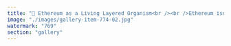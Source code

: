 ```yaml
---
title: "🧵 Ethereum as a Living Layered Organism<br /><br />Ethereum isn’t just a blockchain. It’s starting to feel more like a living, recursive structure — layered, dynamic, and self-synchronized.<br /><br />Here's the metaphor that helped me see it differently:<br /><br />🌌 At the center: a straight beam — Space-Time.<br />This is Ethereum’s core chain: ordering, finality, irreversibility.<br />It’s not just Layer 1 — it’s Layer 0 in spirit: the anchor of reality.<br /><br />Wrapped around it spiral two intertwined worms:<br /> 🧡 Socials — narratives, coordination, identities<br /> 💚 Markets — prices, capital flow, economic behavior<br /><br />These aren’t “off-chain” vs. “on-chain” — they are perpetually co-evolving layers, each adding meaning and value to Ethereum’s time axis.<br /><br />But it goes deeper:<br /><br />Each worm decomposes into finer spirals — a recursive layer stack:<br /><br />Socials → memes, governance, reputation<br />Markets → liquidity, speculation, productive labor<br /><br />At every level, we see more complexity — Layer 2s, app chains, protocol DAOs — but the structure holds:<br /><br />The beam keeps time.<br />The worms keep dancing.<br />The layers keep unfolding.<br /><br />Do you think Ethereum is becoming more layered vertically (tech stack) or horizontally (human systems)? Or both?<br /><br />🔽 I sketched this idea as a visual:"
image: "./images/gallery-item-774-02.jpg"
watermark: "769"
section: "gallery"
---
```

